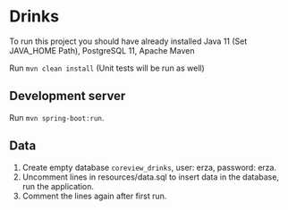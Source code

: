 # Drinks

To run this project you should have already installed Java 11 (Set JAVA_HOME Path), PostgreSQL 11, Apache Maven

Run `mvn clean install` (Unit tests will be run as well)

## Development server
Run `mvn spring-boot:run`.

## Data 
1. Create empty database `coreview_drinks`, user: erza, password: erza.
2. Uncomment lines in resources/data.sql to insert data in the database, run the application.
3. Comment the lines again after first run.


